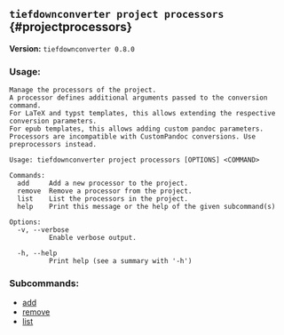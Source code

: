 ## `tiefdownconverter project processors` {#projectprocessors}

**Version:** `tiefdownconverter 0.8.0`

### Usage:
```
Manage the processors of the project.
A processor defines additional arguments passed to the conversion command.
For LaTeX and typst templates, this allows extending the respective conversion parameters.
For epub templates, this allows adding custom pandoc parameters.
Processors are incompatible with CustomPandoc conversions. Use preprocessors instead.

Usage: tiefdownconverter project processors [OPTIONS] <COMMAND>

Commands:
  add     Add a new processor to the project.
  remove  Remove a processor from the project.
  list    List the processors in the project.
  help    Print this message or the help of the given subcommand(s)

Options:
  -v, --verbose
          Enable verbose output.

  -h, --help
          Print help (see a summary with '-h')
```

### Subcommands:
- [add](#projectprocessorsadd)
- [remove](#projectprocessorsremove)
- [list](#projectprocessorslist)

